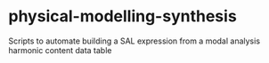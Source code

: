 # physical-modelling-synthesis
Scripts to automate building a SAL expression from a modal analysis harmonic content data table
